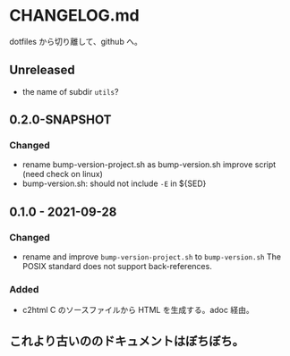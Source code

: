 # CHANGELOG.md

dotfiles から切り離して、github へ。

## Unreleased
* the name of subdir `utils`?


## 0.2.0-SNAPSHOT
### Changed
* rename bump-version-project.sh as bump-version.sh
  improve script (need check on linux)
* bump-version.sh: should not include `-E` in ${SED}


## 0.1.0 - 2021-09-28
### Changed
* rename and improve `bump-version-project.sh` to `bump-version.sh`
  The POSIX standard does not support back-references.
### Added
* c2html
  C のソースファイルから HTML を生成する。adoc 経由。


## これより古いののドキュメントはぼちぼち。
